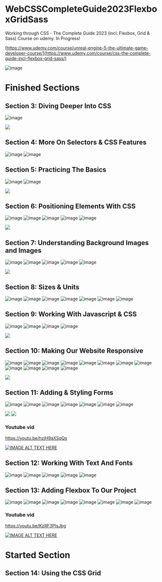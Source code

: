 # WebCSSCompleteGuide2023FlexboxGridSass
Working through CSS - The Complete Guide 2023 (incl. Flexbox, Grid &amp; Sass) Course on udemy. In Progress! 

[https://www.udemy.com/course/unreal-engine-5-the-ultimate-game-developer-course/](https://www.udemy.com/course/css-the-complete-guide-incl-flexbox-grid-sass/)

![image](https://media.githubusercontent.com/media/jacobmott/WebCSSCompleteGuide2023FlexboxGridSass/main/Screenshots/GetStartedWithCSSUdemy.png)


# Finished Sections


## Section 3: Diving Deeper Into CSS

![image](https://media.githubusercontent.com/media/jacobmott/WebCSSCompleteGuide2023FlexboxGridSass/main/Screenshots/Section3-1.png)


![](https://media.githubusercontent.com/media/jacobmott/WebCSSCompleteGuide2023FlexboxGridSass/main/Screenshots/Section3.gif)


## Section 4: More On Selectors & CSS Features

![image](https://media.githubusercontent.com/media/jacobmott/WebCSSCompleteGuide2023FlexboxGridSass/main/Screenshots/2023-07-0215_41_36-slides_max1.png)
![image](https://media.githubusercontent.com/media/jacobmott/WebCSSCompleteGuide2023FlexboxGridSass/main/Screenshots/2023-07-0215_41_36-slides_max2.png)


## Section 5: Practicing The Basics

![image](https://media.githubusercontent.com/media/jacobmott/WebCSSCompleteGuide2023FlexboxGridSass/main/Screenshots/2023-07-03-21_37_21Section5Progress1.png)
![image](https://media.githubusercontent.com/media/jacobmott/WebCSSCompleteGuide2023FlexboxGridSass/main/Screenshots/2023-07-04-15_27_21Section5-1.png)


![](https://media.githubusercontent.com/media/jacobmott/WebCSSCompleteGuide2023FlexboxGridSass/main/Screenshots/2023-07-04-15_27_21Section5-1.gif)

## Section 6: Positioning Elements With CSS

![image](https://media.githubusercontent.com/media/jacobmott/WebCSSCompleteGuide2023FlexboxGridSass/main/Screenshots/PositioningElementswithCSS1.png)
![image](https://media.githubusercontent.com/media/jacobmott/WebCSSCompleteGuide2023FlexboxGridSass/main/Screenshots/PositioningElementswithCSS2.png)
![image](https://media.githubusercontent.com/media/jacobmott/WebCSSCompleteGuide2023FlexboxGridSass/main/Screenshots/PositioningElementswithCSS3.png)
![image](https://media.githubusercontent.com/media/jacobmott/WebCSSCompleteGuide2023FlexboxGridSass/main/Screenshots/PositioningElementswithCSS4.png)
![image](https://media.githubusercontent.com/media/jacobmott/WebCSSCompleteGuide2023FlexboxGridSass/main/Screenshots/PositioningElementswithCSS5.png)

![](https://media.githubusercontent.com/media/jacobmott/WebCSSCompleteGuide2023FlexboxGridSass/main/Screenshots/PositioningElementswithCSS.gif)

## Section 7: Understanding Background Images and Images

![image](https://media.githubusercontent.com/media/jacobmott/WebCSSCompleteGuide2023FlexboxGridSass/main/Screenshots/UnderstandingBckImgsAndImgs1.png)
![image](https://media.githubusercontent.com/media/jacobmott/WebCSSCompleteGuide2023FlexboxGridSass/main/Screenshots/UnderstandingBckImgsAndImgs2.png)
![image](https://media.githubusercontent.com/media/jacobmott/WebCSSCompleteGuide2023FlexboxGridSass/main/Screenshots/UnderstandingBckImgsAndImgs3.png)
![image](https://media.githubusercontent.com/media/jacobmott/WebCSSCompleteGuide2023FlexboxGridSass/main/Screenshots/UnderstandingBckImgsAndImgs4.png)
![image](https://media.githubusercontent.com/media/jacobmott/WebCSSCompleteGuide2023FlexboxGridSass/main/Screenshots/UnderstandingBckImgsAndImgs5.png)

![](https://media.githubusercontent.com/media/jacobmott/WebCSSCompleteGuide2023FlexboxGridSass/main/Screenshots/UnderstandingBckImgsAndImgs.gif)

## Section 8: Sizes & Units

![image](https://media.githubusercontent.com/media/jacobmott/WebCSSCompleteGuide2023FlexboxGridSass/main/Screenshots/css-units-slides1.png)
![image](https://media.githubusercontent.com/media/jacobmott/WebCSSCompleteGuide2023FlexboxGridSass/main/Screenshots/css-units-slides2.png)
![image](https://media.githubusercontent.com/media/jacobmott/WebCSSCompleteGuide2023FlexboxGridSass/main/Screenshots/css-units-slides3.png)
![image](https://media.githubusercontent.com/media/jacobmott/WebCSSCompleteGuide2023FlexboxGridSass/main/Screenshots/css-units-slides4.png)
![image](https://media.githubusercontent.com/media/jacobmott/WebCSSCompleteGuide2023FlexboxGridSass/main/Screenshots/css-units-slides5.png)
![image](https://media.githubusercontent.com/media/jacobmott/WebCSSCompleteGuide2023FlexboxGridSass/main/Screenshots/css-units-slides6.png)
![image](https://media.githubusercontent.com/media/jacobmott/WebCSSCompleteGuide2023FlexboxGridSass/main/Screenshots/css-units-slides7.png)

## Section 9: Working With Javascript & CSS

![image](https://media.githubusercontent.com/media/jacobmott/WebCSSCompleteGuide2023FlexboxGridSass/main/Screenshots/WorkingWithJavascriptAndCSS1.png)
![image](https://media.githubusercontent.com/media/jacobmott/WebCSSCompleteGuide2023FlexboxGridSass/main/Screenshots/WorkingWithJavascriptAndCSS2.png)
![image](https://media.githubusercontent.com/media/jacobmott/WebCSSCompleteGuide2023FlexboxGridSass/main/Screenshots/WorkingWithJavascriptAndCSS3.png)
![image](https://media.githubusercontent.com/media/jacobmott/WebCSSCompleteGuide2023FlexboxGridSass/main/Screenshots/WorkingWithJavascriptAndCSS4.png)

![](https://media.githubusercontent.com/media/jacobmott/WebCSSCompleteGuide2023FlexboxGridSass/main/Screenshots//WorkingWithJavascriptAndCSS.gif)

## Section 10: Making Our Website Responsive

![image](https://media.githubusercontent.com/media/jacobmott/WebCSSCompleteGuide2023FlexboxGridSass/main/Screenshots/MakingOurWebsiteResponsive1.png)
![image](https://media.githubusercontent.com/media/jacobmott/WebCSSCompleteGuide2023FlexboxGridSass/main/Screenshots/MakingOurWebsiteResponsive2.png)
![image](https://media.githubusercontent.com/media/jacobmott/WebCSSCompleteGuide2023FlexboxGridSass/main/Screenshots/MakingOurWebsiteResponsive3.png)
![image](https://media.githubusercontent.com/media/jacobmott/WebCSSCompleteGuide2023FlexboxGridSass/main/Screenshots/MakingOurWebsiteResponsive4.png)
![image](https://media.githubusercontent.com/media/jacobmott/WebCSSCompleteGuide2023FlexboxGridSass/main/Screenshots/MakingOurWebsiteResponsive5.png)
![image](https://media.githubusercontent.com/media/jacobmott/WebCSSCompleteGuide2023FlexboxGridSass/main/Screenshots/MakingOurWebsiteResponsive6.png)
![image](https://media.githubusercontent.com/media/jacobmott/WebCSSCompleteGuide2023FlexboxGridSass/main/Screenshots/MakingOurWebsiteResponsive7.png)
![image](https://media.githubusercontent.com/media/jacobmott/WebCSSCompleteGuide2023FlexboxGridSass/main/Screenshots/MakingOurWebsiteResponsive8.png)
![image](https://media.githubusercontent.com/media/jacobmott/WebCSSCompleteGuide2023FlexboxGridSass/main/Screenshots/MakingOurWebsiteResponsive9.png)
![image](https://media.githubusercontent.com/media/jacobmott/WebCSSCompleteGuide2023FlexboxGridSass/main/Screenshots/MakingOurWebsiteResponsive10.png)
![image](https://media.githubusercontent.com/media/jacobmott/WebCSSCompleteGuide2023FlexboxGridSass/main/Screenshots/MakingOurWebsiteResponsive11.png)
![image](https://media.githubusercontent.com/media/jacobmott/WebCSSCompleteGuide2023FlexboxGridSass/main/Screenshots/MakingOurWebsiteResponsive12.png)

![](https://media.githubusercontent.com/media/jacobmott/WebCSSCompleteGuide2023FlexboxGridSass/main/Screenshots/MakingOurWebsiteResponsive.gif)

## Section 11: Adding & Styling Forms

![image](https://media.githubusercontent.com/media/jacobmott/WebCSSCompleteGuide2023FlexboxGridSass/main/Screenshots/Section11AddingAndStylingForms1.png)
![image](https://media.githubusercontent.com/media/jacobmott/WebCSSCompleteGuide2023FlexboxGridSass/main/Screenshots/Section11AddingAndStylingForms2.png)
![image](https://media.githubusercontent.com/media/jacobmott/WebCSSCompleteGuide2023FlexboxGridSass/main/Screenshots/Section11AddingAndStylingForms3.png)
![image](https://media.githubusercontent.com/media/jacobmott/WebCSSCompleteGuide2023FlexboxGridSass/main/Screenshots/Section11AddingAndStylingForms5.png)
![image](https://media.githubusercontent.com/media/jacobmott/WebCSSCompleteGuide2023FlexboxGridSass/main/Screenshots/Section11AddingAndStylingForms6.png)
![image](https://media.githubusercontent.com/media/jacobmott/WebCSSCompleteGuide2023FlexboxGridSass/main/Screenshots/Section11AddingAndStylingForms7.png)
![image](https://media.githubusercontent.com/media/jacobmott/WebCSSCompleteGuide2023FlexboxGridSass/main/Screenshots/Section11AddingAndStylingForms8.png)

![](https://media.githubusercontent.com/media/jacobmott/WebCSSCompleteGuide2023FlexboxGridSass/main/Screenshots/Section11AddingAndStylingForms.gif)
![](https://media.githubusercontent.com/media/jacobmott/WebCSSCompleteGuide2023FlexboxGridSass/main/Screenshots/AfterSection11ProgressSoFar.gif)
 
### Youtube vid

https://youtu.be/hziH9aXSqQs

[![IMAGE ALT TEXT HERE](https://img.youtube.com/vi/hziH9aXSqQs/0.jpg)](https://youtu.be/hziH9aXSqQs)


## Section 12: Working With Text And Fonts

![image](https://media.githubusercontent.com/media/jacobmott/WebCSSCompleteGuide2023FlexboxGridSass/main/Screenshots/WorkingWithTextAndFonts1.png)
![image](https://media.githubusercontent.com/media/jacobmott/WebCSSCompleteGuide2023FlexboxGridSass/main/Screenshots/WorkingWithTextAndFonts2.png)
![image](https://media.githubusercontent.com/media/jacobmott/WebCSSCompleteGuide2023FlexboxGridSass/main/Screenshots/WorkingWithTextAndFonts3.png)
![image](https://media.githubusercontent.com/media/jacobmott/WebCSSCompleteGuide2023FlexboxGridSass/main/Screenshots/WorkingWithTextAndFonts4.png)
![image](https://media.githubusercontent.com/media/jacobmott/WebCSSCompleteGuide2023FlexboxGridSass/main/Screenshots/WorkingWithTextAndFonts5.png)

## Section 13: Adding Flexbox To Our Project

![image](https://media.githubusercontent.com/media/jacobmott/WebCSSCompleteGuide2023FlexboxGridSass/main/Screenshots/AddingFlexboxToOurProject1.png)
![image](https://media.githubusercontent.com/media/jacobmott/WebCSSCompleteGuide2023FlexboxGridSass/main/Screenshots/AddingFlexboxToOurProject2.png)
![image](https://media.githubusercontent.com/media/jacobmott/WebCSSCompleteGuide2023FlexboxGridSass/main/Screenshots/AddingFlexboxToOurProject3.png)
![image](https://media.githubusercontent.com/media/jacobmott/WebCSSCompleteGuide2023FlexboxGridSass/main/Screenshots/AddingFlexboxToOurProject4.png)
![image](https://media.githubusercontent.com/media/jacobmott/WebCSSCompleteGuide2023FlexboxGridSass/main/Screenshots/AddingFlexboxToOurProject5.png)
![image](https://media.githubusercontent.com/media/jacobmott/WebCSSCompleteGuide2023FlexboxGridSass/main/Screenshots/AddingFlexboxToOurProject6.png)
![image](https://media.githubusercontent.com/media/jacobmott/WebCSSCompleteGuide2023FlexboxGridSass/main/Screenshots/AddingFlexboxToOurProject7.png)
![image](https://media.githubusercontent.com/media/jacobmott/WebCSSCompleteGuide2023FlexboxGridSass/main/Screenshots/AddingFlexboxToOurProject8.png)
 
### Youtube vid

https://youtu.be/KzRF3PlsJbg

[![IMAGE ALT TEXT HERE](https://img.youtube.com/vi/KzRF3PlsJbg/0.jpg)](https://youtu.be/KzRF3PlsJbg)



# Started Section

## Section 14: Using the CSS Grid
